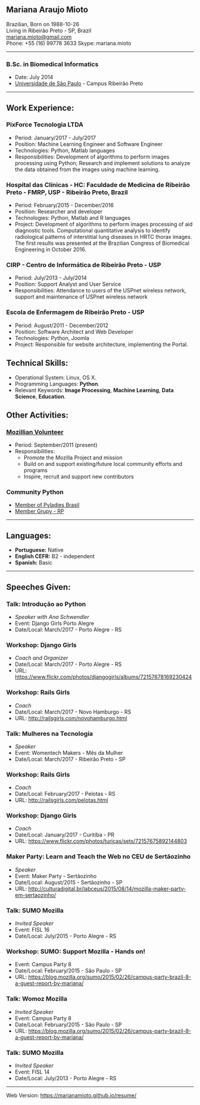 ## Mariana Araujo Mioto


Brazilian, Born on 1988-10-26  
Living in Ribeirão Preto \- SP, Brazil  
[mariana.mioto@gmail.com](mailto:mariana.mioto@gmail.com)  
Phone: +55 (16) 99778 3633
Skype: mariana.mioto

* * *

### B.Sc. in Biomedical Informatics

  * Date: July 2014
  * [Universidade de São Paulo](http://en.wikipedia.org/wiki/University_of_São_Paulo) \- Campus Ribeirão Preto
  
* * *

## Work Experience:

### PixForce Tecnologia LTDA

* Period: January/2017 - July/2017
* Position: Machine Learning Engineer and Software Engineer
* Technologies: Python, Matlab languages
* Responsibilities: Development of algorithms to perform images processing using Python; Research and implement solutions to analyze the data obtained from the images using machine learning.

### Hospital das Clínicas - HC: Faculdade de Medicina de Ribeirão Preto - FMRP, USP - Ribeirão Preto, Brazil

* Period: February/2015 - December/2016
* Position: Researcher and developer
* Technologies: Python, Matlab and R languages
* Project: Development of algorithms to perform images processing of aid diagnostic tools.  Computational quantitative analysis to identify radiological patterns of interstitial lung diseases in HRTC thorax images. The first results was presented at the Brazilian Congress of Biomedical Engineering in October 2016.

### CIRP - Centro de Informática de Ribeirão Preto - USP 

* Period: July/2013 - July/2014
* Position: Support Analyst and User Service
* Responsibilities: Attendance to users of the USPnet wireless network, support and maintenance of USPnet wireless network

### Escola de Enfermagem de Ribeirão Preto - USP

* Period: August/2011 - December/2012
* Position: Software Architect and Web Developer
* Technologies: Python, Joomla
* Project: Responsible for website architecture, implementing the Portal.


## Technical Skills:

  * Operational System: Linux, OS X.
  * Programming Languages: **Python**.
  * Relevant Keywords: **Image Processing**, **Machine Learning**, **Data Science**, **Education**.

<div class="page-break"></div>

## Other Activities:


### [Mozillian Volunteer](https://mozillians.org/pt-BR/)

  * Period: September/2011 (present)
  * Responsibilities:
    * Promote the Mozilla Project and mission
    * Build on and support existing/future local community efforts and programs
    * Inspire, recruit and support new contributors

### Community Python
  * [Member of Pyladies Brasil](http://brasil.pyladies.com/)
  * [Member Grupy - RP](https://grupyrp.slack.com)

* * *

## Languages:

  * **Portuguese:** Native
  * **English CEFR:** B2 - independent
  * **Spanish:** Basic

* * *
<div class="no-print"></div>

## Speeches Given:

### Talk: Introdução ao Python
<div class="no-print"></div>
  
  * *Speaker with Ana Schwendler*
  * Event: Django Girls Porto Alegre
  * Date/Local: March/2017 - Porto Alegre - RS

### Workshop: Django Girls
<div class="no-print"></div>

  * *Coach and Organizer*
  * Date/Local: March/2017 - Porto Alegre - RS
  * URL:  <https://www.flickr.com/photos/djangogirls/albums/72157678169230424>

### Workshop: Rails Girls
<div class="no-print"></div>

  * *Coach*
  * Date/Local: March/2017 - Novo Hamburgo - RS
  * URL:  <http://railsgirls.com/novohamburgo.html>

### Talk: Mulheres na Tecnologia
<div class="no-print"></div>
  
  * *Speaker*
  * Event: Womentech Makers - Mês da Mulher
  * Date/Local: March/2017 - Ribeirão Preto - SP

### Workshop: Rails Girls
<div class="no-print"></div>

  * *Coach*
  * Date/Local: February/2017 - Pelotas - RS
  * URL:  <http://railsgirls.com/pelotas.html>

### Workshop: Django Girls
<div class="no-print"></div>

  * *Coach*
  * Date/Local: January/2017 - Curitiba - PR
  * URL: <https://www.flickr.com/photos/turicas/sets/72157675892144803>

### Maker Party: Learn and Teach the Web no CEU de Sertãozinho
<div class="no-print"></div>

  * *Speaker*
  * Event: Maker Party - Sertãozinho
  * Date/Local: August/2015 - Sertãozinho - SP
  * URL: <http://culturadigital.br/labceus/2015/08/14/mozilla-maker-party-em-sertaozinho/>
  

### Talk: SUMO Mozilla
<div class="no-print"></div>
  
  * *Invited Speaker*
  * Event: FISL 16
  * Date/Local: July/2015 - Porto Alegre - RS


### Workshop: SUMO: Support Mozilla - Hands on!
<div class="no-print"></div>

  * Event: Campus Party 8
  * Date/Local: February/2015 - São Paulo - SP
  * URL: <https://blog.mozilla.org/sumo/2015/02/26/campus-party-brazil-8-a-guest-report-by-mariana/>
  
### Talk: Womoz Mozilla
<div class="no-print"></div>

  * *Invited Speaker*
  * Event: Campus Party 8
  * Date/Local: February/2015 - São Paulo - SP
  * URL: <https://blog.mozilla.org/sumo/2015/02/26/campus-party-brazil-8-a-guest-report-by-mariana/>

### Talk: SUMO Mozilla
<div class="no-print"></div>
  
  * *Invited Speaker*
  * Event: FISL 14
  * Date/Local: July/2013 - Porto Alegre - RS



* * *

Web Version: <https://marianamioto.github.io/resume/>

